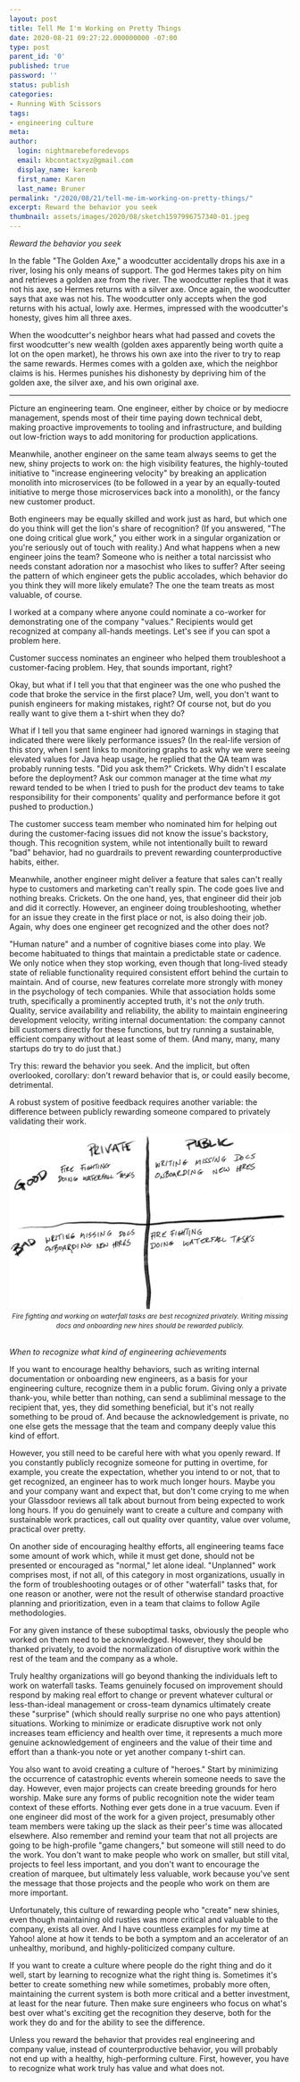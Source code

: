 ```yaml
---
layout: post
title: Tell Me I'm Working on Pretty Things
date: 2020-08-21 09:27:22.000000000 -07:00
type: post
parent_id: '0'
published: true
password: ''
status: publish
categories:
- Running With Scissors
tags:
- engineering culture
meta:
author:
  login: nightmarebeforedevops
  email: kbcontactxyz@gmail.com
  display_name: karenb
  first_name: Karen
  last_name: Bruner
permalink: "/2020/08/21/tell-me-im-working-on-pretty-things/"
excerpt: Reward the behavior you seek
thumbnail: assets/images/2020/08/sketch1597996757340-01.jpeg
---
```


_Reward the behavior you seek_

In the fable "The Golden Axe," a woodcutter accidentally drops his axe in a river, losing his only means of support. The god Hermes takes pity on him and retrieves a golden axe from the river. The woodcutter replies that it was not his axe, so Hermes returns with a silver axe. Once again, the woodcutter says that axe was not his. The woodcutter only accepts when the god returns with his actual, lowly axe. Hermes, impressed with the woodcutter's honesty, gives him all three axes.

When the woodcutter's neighbor hears what had passed and covets the first woodcutter's new wealth (golden axes apparently being worth quite a lot on the open market), he throws his own axe into the river to try to reap the same rewards. Hermes comes with a golden axe, which the neighbor claims is his. Hermes punishes his dishonesty by depriving him of the golden axe, the silver axe, and his own original axe.

* * *

Picture an engineering team. One engineer, either by choice or by mediocre management, spends most of their time paying down technical debt, making proactive improvements to tooling and infrastructure, and building out low-friction ways to add monitoring for production applications.

Meanwhile, another engineer on the same team always seems to get the new, shiny projects to work on: the high visibility features, the highly-touted initiative to "increase engineering velocity" by breaking an application monolith into microservices (to be followed in a year by an equally-touted initiative to merge those microservices back into a monolith), or the fancy new customer product.

Both engineers may be equally skilled and work just as hard, but which one do you think will get the lion's share of recognition? (If you answered, "The one doing critical glue work," you either work in a singular organization or you're seriously out of touch with reality.) And what happens when a new engineer joins the team? Someone who is neither a total narcissist who needs constant adoration nor a masochist who likes to suffer? After seeing the pattern of which engineer gets the public accolades, which behavior do you think they will more likely emulate? The one the team treats as most valuable, of course.

I worked at a company where anyone could nominate a co-worker for demonstrating one of the company "values." Recipients would get recognized at company all-hands meetings. Let's see if you can spot a problem here.

Customer success nominates an engineer who helped them troubleshoot a customer-facing problem. Hey, that sounds important, right?

Okay, but what if I tell you that that engineer was the one who pushed the code that broke the service in the first place? Um, well, you don't want to punish engineers for making mistakes, right? Of course not, but do you really want to give them a t-shirt when they do?

What if I tell you that same engineer had ignored warnings in staging that indicated there were likely performance issues? (In the real-life version of this story, when I sent links to monitoring graphs to ask why we were seeing elevated values for Java heap usage, he replied that the QA team was probably running tests. "Did you ask them?" Crickets. Why didn't I escalate before the deployment? Ask our common manager at the time what _my_ reward tended to be when I tried to push for the product dev teams to take responsibility for their components' quality and performance before it got pushed to production.)

The customer success team member who nominated him for helping out during the customer-facing issues did not know the issue's backstory, though. This recognition system, while not intentionally built to reward "bad" behavior, had no guardrails to prevent rewarding counterproductive habits, either.

Meanwhile, another engineer might deliver a feature that sales can't really hype to customers and marketing can't really spin. The code goes live and nothing breaks. Crickets. On the one hand, yes, that engineer did their job and did it correctly. However, an engineer doing troubleshooting, whether for an issue they create in the first place or not, is also doing their job. Again, why does one engineer get recognized and the other does not?

"Human nature" and a number of cognitive biases come into play. We become habituated to things that maintain a predictable state or cadence. We only notice when they stop working, even though that long-lived steady state of reliable functionality required consistent effort behind the curtain to maintain. And of course, new features correlate more strongly with money in the psychology of tech companies. While that association holds some truth, specifically a prominently accepted truth, it's not the _only_ truth. Quality, service availability and reliability, the ability to maintain engineering development velocity, writing internal documentation: the company cannot bill customers directly for these functions, but try running a sustainable, efficient company without at least some of them. (And many, many, many startups do try to do just that.)

Try this: reward the behavior you seek. And the implicit, but often overlooked, corollary: don't reward behavior that is, or could easily become, detrimental.

A robust system of positive feedback requires another variable: the difference between publicly rewarding someone compared to privately validating their work.

<div align="center">
<img
src="/assets/images/2020/08/sketch1597996757340-01.jpeg"
alt="Table of good and bad contexts for recognizing example engineering achievements">
<br>
<i><small>
Fire fighting and working on waterfall tasks are best recognized privately. Writing missing docs and onboarding new hires should be rewarded publicly.
</small></i>
</div>
<br>

_When to recognize what kind of engineering achievements_

If you want to encourage healthy behaviors, such as writing internal documentation or onboarding new engineers, as a basis for your engineering culture, recognize them in a public forum. Giving only a private thank-you, while better than nothing, can send a subliminal message to the recipient that, yes, they did something beneficial, but it's not really something to be proud of. And because the acknowledgement is private, no one else gets the message that the team and company deeply value this kind of effort.

However, you still need to be careful here with what you openly reward. If you constantly publicly recognize someone for putting in overtime, for example, you create the expectation, whether you intend to or not, that to get recognized, an engineer has to work much longer hours. Maybe you and your company want and expect that, but don't come crying to me when your Glassdoor reviews all talk about burnout from being expected to work long hours. If you do genuinely want to create a culture and company with sustainable work practices, call out quality over quantity, value over volume, practical over pretty.

On another side of encouraging healthy efforts, all engineering teams face some amount of work which, while it must get done, should not be presented or encouraged as "normal," let alone ideal. "Unplanned" work comprises most, if not all, of this category in most organizations, usually in the form of troubleshooting outages or of other "waterfall" tasks that, for one reason or another, were not the result of otherwise standard proactive planning and prioritization, even in a team that claims to follow Agile methodologies.

For any given instance of these suboptimal tasks, obviously the people who worked on them need to be acknowledged. However, they should be thanked privately, to avoid the normalization of disruptive work within the rest of the team and the company as a whole.

Truly healthy organizations will go beyond thanking the individuals left to work on waterfall tasks. Teams genuinely focused on improvement should respond by making real effort to change or prevent whatever cultural or less-than-ideal management or cross-team dynamics ultimately create these "surprise" (which should really surprise no one who pays attention) situations. Working to minimize or eradicate disruptive work not only increases team efficiency and health over time, it represents a much more genuine acknowledgement of engineers and the value of their time and effort than a thank-you note or yet another company t-shirt can.

You also want to avoid creating a culture of "heroes." Start by minimizing the occurrence of catastrophic events wherein someone needs to save the day. However, even major projects can create breeding grounds for hero worship. Make sure any forms of public recognition note the wider team context of these efforts. Nothing ever gets done in a true vacuum. Even if one engineer did most of the work for a given project, presumably other team members were taking up the slack as their peer's time was allocated elsewhere. Also remember and remind your team that not all projects are going to be high-profile "game changers," but someone will still need to do the work. You don't want to make people who work on smaller, but still vital, projects to feel less important, and you don't want to encourage the creation of marquee, but ultimately less valuable, work because you've sent the message that those projects and the people who work on them are more important.

Unfortunately, this culture of rewarding people who "create" new shinies, even though maintaining old rusties was more critical and valuable to the company, exists all over. And I have countless examples for my time at Yahoo! alone at how it tends to be both a symptom and an accelerator of an unhealthy, moribund, and highly-politicized company culture.

If you want to create a culture where people do the right thing and do it well, start by learning to recognize what the right thing is. Sometimes it's better to create something new while sometimes, probably more often, maintaining the current system is both more critical and a better investment, at least for the near future. Then make sure engineers who focus on what's best over what's exciting get the recognition they deserve, both for the work they do and for the ability to see the difference.

Unless you reward the behavior that provides real engineering and company value, instead of counterproductive behavior, you will probably not end up with a healthy, high-performing culture. First, however, you have to recognize what work truly has value and what does not.


